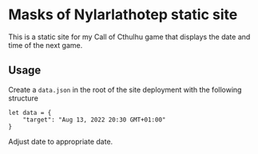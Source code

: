 # Masks of Nylarlathotep static site

This is a static site for my Call of Cthulhu game that displays the date and time of the next game.

## Usage

Create a `data.json` in the root of the site deployment with the following structure

```
let data = {
    "target": "Aug 13, 2022 20:30 GMT+01:00"
}
```

Adjust date to appropriate date.